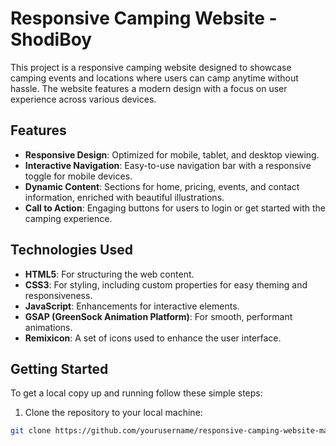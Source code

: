 # Responsive Camping Website - ShodiBoy

This project is a responsive camping website designed to showcase camping events and locations where users can camp anytime without hassle. The website features a modern design with a focus on user experience across various devices.

## Features

- **Responsive Design**: Optimized for mobile, tablet, and desktop viewing.
- **Interactive Navigation**: Easy-to-use navigation bar with a responsive toggle for mobile devices.
- **Dynamic Content**: Sections for home, pricing, events, and contact information, enriched with beautiful illustrations.
- **Call to Action**: Engaging buttons for users to login or get started with the camping experience.

## Technologies Used

- **HTML5**: For structuring the web content.
- **CSS3**: For styling, including custom properties for easy theming and responsiveness.
- **JavaScript**: Enhancements for interactive elements.
- **GSAP (GreenSock Animation Platform)**: For smooth, performant animations.
- **Remixicon**: A set of icons used to enhance the user interface.

## Getting Started

To get a local copy up and running follow these simple steps:

1. Clone the repository to your local machine:

```bash
git clone https://github.com/yourusername/responsive-camping-website-main.git
